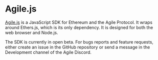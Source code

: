 # Agile.js

[Agile.js](https://github.com/agilefinance/agile-js) is a JavaScript SDK for Ethereum and the Agile Protocol. It wraps around Ethers.js, which is its only dependency. It is designed for both the web browser and Node.js.

The SDK is currently in open beta. For bugs reports and feature requests, either create an issue in the GitHub repository or send a message in the Development channel of the Agile Discord.

